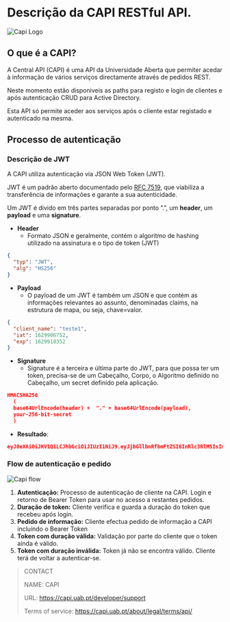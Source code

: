 # Descrição da CAPI RESTful API.

![Capi Logo](http://10.4.0.59/capi/Documentation/Assets/img/capi.png "Capi Logo")

## O que é a CAPI?
A Central API (CAPI) é uma API da Universidade Aberta que permiter acedar à informação de vários serviços directamente através de pedidos REST.

Neste momento estão disponiveis as paths para registo e login de clientes e após autenticação CRUD para Active Directory.

Esta API só permite aceder aos serviços após o cliente estar registado e autenticado na mesma. 

## Processo de autenticação

### Descrição de JWT
A CAPI utiliza autenticação via JSON Web Token (JWT).

JWT é um padrão aberto documentado pelo [RFC 7519](https://datatracker.ietf.org/doc/html/rfc7519 "RFC 7519"), que viabiliza a transferência de informações e garante a sua autenticidade.

Um JWT é divido em três partes separadas por ponto ”.”, um **header**, um **payload** e uma **signature**.


  - **Header**
    - Formato JSON e geralmente, contém o algoritmo de hashing utilizado na assinatura e o tipo de token (JWT)
```json
{
  "typ": "JWT",
  "alg": "HS256"
}
```
  - **Payload**
    - O payload de um JWT é também um JSON e que contém as informações relevantes ao assunto, denominadas claims, na estrutura de mapa, ou seja, chave=valor.
```json
{
  "client_name": "teste1",
  "iat": 1629906752,
  "exp": 1629910352
}
```
  - **Signature**
    - Signature é a terceira e última parte do JWT, para que possa ter um token, precisa-se de um Cabeçalho, Corpo, o Algoritmo definido no Cabeçalho, um secret definido pela aplicação.
```json
HMACSHA256
  (
  base64UrlEncode(header) +  "." + base64UrlEncode(payload),
  your-256-bit-secret
  ) 
```
- **Resultado**:
 ```json
eyJ0eXAiOiJKV1QiLCJhbGciOiJIUzI1NiJ9.eyJjbGllbnRfbmFtZSI6InRlc3RlMSIsImlhdCI6MTYyOTkwNjc1MiwiZXhwIjoxNjI5OTEwMzUyfQ.Vskrf57VjUpEvlfLK3dMIlkAIXCcNDTIdbD3n_YOlq8
```
### Flow de autenticação e pedido
![Capi flow](http://10.4.0.59/capi/Documentation/Assets/img/flow.png "Capi flow")
1. **Autenticação:** Processo de autenticação de cliente na CAPI. Login e retorno de Bearer Token para usar no acesso a restantes pedidos.
2. **Duração de token:** Cliente verifica e guarda a duração do token que recebeu após login.
3. **Pedido de informação:** Cliente efectua pedido de informação a CAPI incluíndo o Bearer Token
4. **Token com duração válida:** Validação por parte do cliente que o token ainda é válido.
5. **Token com duração inválida:** Token já não se encontra válido. Cliente terá de voltar a autenticar-se.

>CONTACT
>
>NAME: CAPI
>
>URL: https://capi.uab.pt/developer/support
>
>Terms of service: https://capi.uab.pt/about/legal/terms/api/